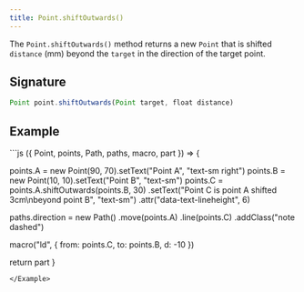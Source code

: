 ```yaml
---
title: Point.shiftOutwards()
---
```


The `Point.shiftOutwards()` method returns a new `Point` that is shifted
`distance` (mm) beyond the `target` in the direction of the target point.

## Signature

```js
Point point.shiftOutwards(Point target, float distance)
```

## Example

<Example caption="An example of the Point.shiftOutwards() method">
```js
({ Point, points, Path, paths, macro, part }) => {

  points.A = new Point(90, 70).setText("Point A", "text-sm right")
  points.B = new Point(10, 10).setText("Point B", "text-sm")
  points.C = points.A.shiftOutwards(points.B, 30)
    .setText("Point C is point A shifted 3cm\nbeyond point B", "text-sm")
    .attr("data-text-lineheight", 6)
  
  paths.direction = new Path()
    .move(points.A)
    .line(points.C)
    .addClass("note dashed")
  
  macro("ld", {
    from: points.C,
    to: points.B,
    d: -10
  })

  return part
}
```
</Example>

